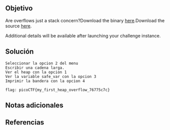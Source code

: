 ## Objetivo

Are overflows just a stack concern?Download the binary [here](https://artifacts.picoctf.net/c_tethys/28/chall).Download the source [here](https://artifacts.picoctf.net/c_tethys/28/chall.c).

Additional details will be available after launching your challenge instance.
## Solución
```
Seleccionar la opcion 2 del menu
Escribir una cadena larga.
Ver el heap con la opcion 1
Ver la variable safe_var con la opcion 3
Imprimir la bandera con la opcion 4

flag: picoCTF{my_first_heap_overflow_76775c7c}
```
## Notas adicionales

## Referencias


